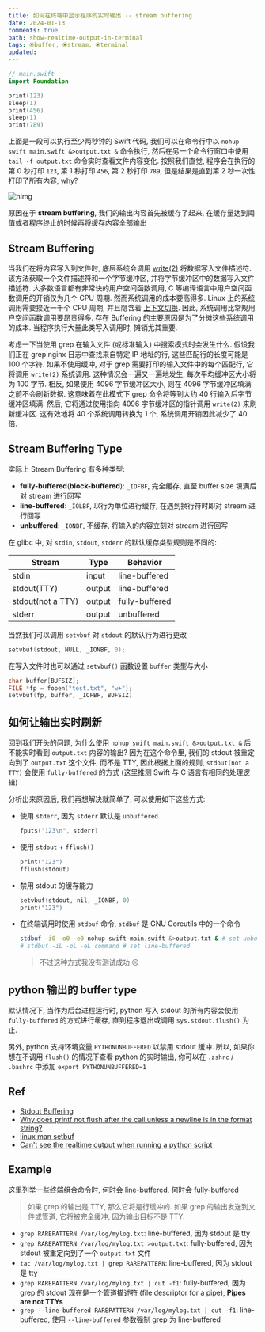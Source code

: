 ```yaml
---
title: 如何在终端中显示程序的实时输出 -- stream buffering
date: 2024-01-13
comments: true
path: show-realtime-output-in-terminal
tags: ⦿buffer, ⦿stream, ⦿terminal
updated:
---
```


```swift
// main.swift
import Foundation

print(123)
sleep(1)
print(456)
sleep(1)
print(789)
```

上面是一段可以执行至少两秒钟的 Swift 代码, 我们可以在命令行中以 `nohup swift main.swift &>output.txt &` 命令执行, 然后在另一个命令行窗口中使用 `tail -f output.txt` 命令实时查看文件内容变化. 按照我们直觉, 程序会在执行的第 0 秒打印 `123`, 第 1 秒打印 `456`, 第 2 秒打印 `789`, 但是结果是直到第 2 秒一次性打印了所有内容, why?

![himg](https://a.hanleylee.com/HKMS/2024-01-13213558.png?x-oss-process=style/WaMa)

<!-- more -->

原因在于 **stream buffering**, 我们的输出内容首先被缓存了起来, 在缓存量达到阈值或者程序终止的时候再将缓存内容全部输出

## Stream Buffering

当我们在将内容写入到文件时, 底层系统会调用 [write(2)](https://man7.org/linux/man-pages/man2/write.2.html) 将数据写入文件描述符. 该方法获取一个文件描述符和一个字节缓冲区, 并将字节缓冲区中的数据写入文件描述符. 大多数语言都有非常快的用户空间函数调用, C 等编译语言中用户空间函数调用的开销仅为几个 CPU 周期. 然而系统调用的成本要高得多. Linux 上的系统调用需要接近一千个 CPU 周期, 并且隐含着 [上下文切换](https://en.wikipedia.org/wiki/Context_switch). 因此, 系统调用比常规用户空间函数调用要昂贵得多. 存在 Buffering 的主要原因是为了分摊这些系统调用的成本. 当程序执行大量此类写入调用时, 摊销尤其重要.

考虑一下当使用 grep 在输入文件 (或标准输入) 中搜索模式时会发生什么. 假设我们正在 grep nginx 日志中查找来自特定 IP 地址的行, 这些匹配行的长度可能是 100 个字符. 如果不使用缓冲, 对于 grep 需要打印的输入文件中的每个匹配行, 它将调用 `write(2)` 系统调用. 这种情况会一遍又一遍地发生, 每次平均缓冲区大小将为 100 字节. 相反, 如果使用 4096 字节缓冲区大小, 则在 4096 字节缓冲区填满之前不会刷新数据. 这意味着在此模式下 grep 命令将等到大约 40 行输入后字节缓冲区填满. 然后, 它将通过使用指向 4096 字节缓冲区的指针调用 `write(2)` 来刷新缓冲区. 这有效地将 40 个系统调用转换为 1 个, 系统调用开销因此减少了 40 倍.

## Stream Buffering Type

实际上 Stream Buffering 有多种类型:

- **fully-buffered**(**block-buffered**): `_IOFBF`, 完全缓存, 直至 buffer size 填满后对 stream 进行回写
- **line-buffered**: `_IOLBF`, 以行为单位进行缓存, 在遇到换行符时即对 stream 进行回写
- **unbuffered**: `_IONBF`, 不缓存, 将输入的内容立刻对 stream 进行回写

在 glibc 中, 对 `stdin`, `stdout`, `stderr` 的默认缓存类型规则是不同的:

| Stream            | Type   | Behavior       |
|-------------------|--------|----------------|
| stdin             | input  | line-buffered  |
| stdout(TTY)       | output | line-buffered  |
| stdout(not a TTY) | output | fully-buffered |
| stderr            | output | unbuffered     |

当然我们可以调用 `setvbuf` 对 `stdout` 的默认行为进行更改

```c
setvbuf(stdout, NULL, _IONBF, 0);
```

在写入文件时也可以通过 `setvbuf()` 函数设置 `buffer` 类型与大小

```c
char buffer[BUFSIZ];
FILE *fp = fopen("test.txt", "w+");
setvbuf(fp, buffer, _IOFBF, BUFSIZ)
```

## 如何让输出实时刷新

回到我们开头的问题, 为什么使用 `nohup swift main.swift &>output.txt &` 后不能实时看到 `output.txt` 内容的输出? 因为在这个命令里, 我们的 stdout 被重定向到了 `output.txt` 这个文件, 而不是 TTY, 因此根据上面的规则, `stdout(not a TTY)` 会使用 `fully-buffered` 的方式 (这里推测 Swift 与 C 语言有相同的处理逻辑)

分析出来原因后, 我们再想解决就简单了, 可以使用如下这些方式:

- 使用 `stderr`, 因为 `stderr` 默认是 `unbuffered`

    ```swift
    fputs("123\n", stderr)
    ```

- 使用 `stdout` + `fflush()`

    ```swift
    print("123")
    fflush(stdout)
    ```

- 禁用 stdout 的缓存能力

    ```c
    setvbuf(stdout, nil, _IONBF, 0)
    print("123")
    ```

- 在终端调用时使用 `stdbuf` 命令, `stdbuf` 是 GNU Coreutils 中的一个命令

    ```bash
    stdbuf -i0 -o0 -e0 nohup swift main.swift &>output.txt & # set unbuffered
    # stdbuf -iL -oL -eL command # set line-buffered
    ```

    > 不过这种方式我没有测试成功 😥

## python 输出的 buffer type

默认情况下, 当作为后台进程运行时, python 写入 stdout 的所有内容会使用 `fully-buffered` 的方式进行缓存, 直到程序退出或调用 `sys.stdout.flush()` 为止.

另外, python 支持环境变量 `PYTHONUNBUFFERED` 以禁用 stdout 缓冲. 所以, 如果你想在不调用 `flush()` 的情况下查看 python 的实时输出, 你可以在 `.zshrc` / `.bashrc` 中添加 `export PYTHONUNBUFFERED=1`

## Ref

- [Stdout Buffering](https://eklitzke.org/stdout-buffering)
- [Why does printf not flush after the call unless a newline is in the format string?](https://stackoverflow.com/a/1716621/11884593)
- [linux man setbuf](https://man7.org/linux/man-pages/man3/setbuf.3.html#DESCRIPTION)
- [Can't see the realtime output when running a python script](https://github.com/skywind3000/asyncrun.vim/wiki/FAQ#cant-see-the-realtime-output-when-running-a-python-script)

## Example

这里列举一些终端组合命令时, 何时会 line-buffered, 何时会 fully-buffered

> 如果 grep 的输出是 TTY, 那么它将是行缓冲的. 如果 grep 的输出发送到文件或管道, 它将被完全缓冲, 因为输出目标不是 TTY.

- `grep RAREPATTERN /var/log/mylog.txt`: line-buffered, 因为 stdout 是 tty
- `grep RAREPATTERN /var/log/mylog.txt >output.txt`: fully-buffered, 因为 stdout 被重定向到了一个 `output.txt` 文件
- `tac /var/log/mylog.txt | grep RAREPATTERN`: line-buffered, 因为 stdout 是 tty
- `grep RAREPATTERN /var/log/mylog.txt | cut -f1`: fully-buffered, 因为 grep 的 stdout 现在是一个管道描述符 (file descriptor for a pipe), **Pipes are not TTYs**
- `grep --line-buffered RAREPATTERN /var/log/mylog.txt | cut -f1`: line-buffered, 使用 `--line-buffered` 参数强制 grep 为 line-buffered
